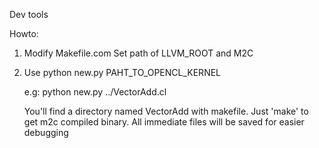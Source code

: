 Dev tools

Howto:

1. Modify Makefile.com
	Set path of LLVM_ROOT and M2C

2. Use 
	python new.py PAHT_TO_OPENCL_KERNEL

	e.g:
	python new.py ../VectorAdd.cl

	You'll find a directory named VectorAdd with 
	makefile. Just 'make' to get m2c compiled binary. 
	All immediate files will be saved for easier
	debugging
